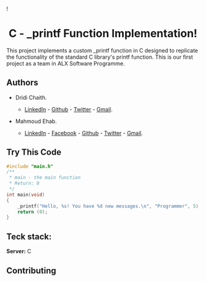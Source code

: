 !<h1 align="center" id="title">C - _printf Function Implementation!</h1>

<p id="description">This project implements a custom _printf function in C designed to replicate the functionality of the standard C library's printf function. This is our first project as a team in ALX Software Programme.</p>


<h2 id="title">Authors</h2>

- Dridi Chaith.
    * <a href="https://linkedin.com/in/www.linkedin.com/in/chaith-dridi" target="blank">LinkedIn</a> - <a href="https://github.com/sethgreen23" target="blank">Github</a> - <a href="https://twitter.com/dridi_chaith" target="blank">Twitter</a> - <a href="mailto:dridi.chaith@gmail.com" target="blank">Gmail</a>.

- Mahmoud Ehab.
    * <a href="https://linkedin.com/in/mahmoud-ehab-7000d" target="blank">LinkedIn</a> - <a href="https://www.facebook.com/mahmoud.ehab.566" target="blank">Facebook</a> - <a href="https://github.com/AbuTaha7000D" target="blank">Github</a> - <a href="https://twitter.com/AbuTaha7000D" target="blank">Twitter</a> - <a href="mailto:eng.mahmoud.e.hussein@gmail.com" target="blank">Gmail</a>.


<h2 id="code">Try This Code</h2>

```c
#include "main.h"
/**
 * main - the main function
 * Return: 0
 */
int main(void)
{
    _printf("Hello, %s! You have %d new messages.\n", "Programmer", 5);
    return (0);
}
```
## Teck stack:
**Server:** C
## Contributing
